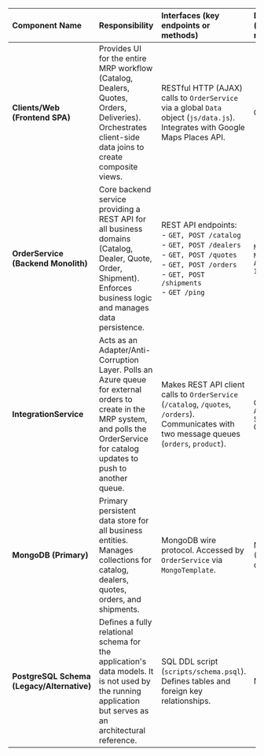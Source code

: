 | Component Name | Responsibility | Interfaces (key endpoints or methods) | Depends On (other modules) | Technologies |
| :--- | :--- | :--- | :--- | :--- |
| **Clients/Web (Frontend SPA)** | Provides UI for the entire MRP workflow (Catalog, Dealers, Quotes, Orders, Deliveries). Orchestrates client-side data joins to create composite views. | RESTful HTTP (AJAX) calls to `OrderService` via a global `Data` object (`js/data.js`). Integrates with Google Maps Places API. | `OrderService` | HTML, CSS, JavaScript, WinJS UI toolkit, Page Control Pattern |
| **OrderService (Backend Monolith)** | Core backend service providing a REST API for all business domains (Catalog, Dealer, Quote, Order, Shipment). Enforces business logic and manages data persistence. | REST API endpoints:<br>- `GET, POST /catalog`<br>- `GET, POST /dealers`<br>- `GET, POST /quotes`<br>- `GET, POST /orders`<br>- `GET, POST /shipments`<br>- `GET /ping` | `MongoDB`, `Microsoft Application Insights` | Java 8, Spring Boot, Spring Data MongoDB, Gradle, Repository Pattern, Layered Architecture |
| **IntegrationService** | Acts as an Adapter/Anti-Corruption Layer. Polls an Azure queue for external orders to create in the MRP system, and polls the OrderService for catalog updates to push to another queue. | Makes REST API client calls to `OrderService` (`/catalog`, `/quotes`, `/orders`).<br>Communicates with two message queues (`orders`, `product`). | `OrderService`, `Azure Storage Queues` | Java 8, Spring Boot (`@EnableScheduling`), Microsoft Azure Storage SDK, Gradle, Adapter Pattern, Asynchronous Polling |
| **MongoDB (Primary)** | Primary persistent data store for all business entities. Manages collections for catalog, dealers, quotes, orders, and shipments. | MongoDB wire protocol. Accessed by `OrderService` via `MongoTemplate`. | N/A (Foundational component) | MongoDB (NoSQL Document Store) |
| **PostgreSQL Schema (Legacy/Alternative)** | Defines a fully relational schema for the application's data models. It is not used by the running application but serves as an architectural reference. | SQL DDL script (`scripts/schema.psql`). Defines tables and foreign key relationships. | N/A | PostgreSQL (Relational Database Schema) |